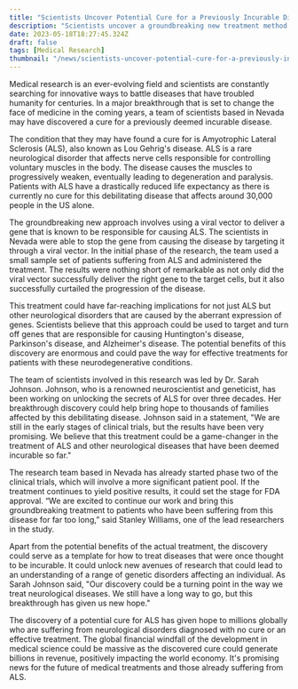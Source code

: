 ```yaml
---
title: "Scientists Uncover Potential Cure for a Previously Incurable Disease"
description: "Scientists uncover a groundbreaking new treatment method that could potentially offer a ray of hope for patients suffering from a once deemed incurable disease. The research leverages gene therapy in a viral vector that could curb the secretion of ALS-altering genes."
date: 2023-05-18T18:27:45.324Z
draft: false
tags: [Medical Research]
thumbnail: "/news/scientists-uncover-potential-cure-for-a-previously-incurable-disease/thumb.png"
---
```


Medical research is an ever-evolving field and scientists are constantly searching for innovative ways to battle diseases that have troubled humanity for centuries. In a major breakthrough that is set to change the face of medicine in the coming years, a team of scientists based in Nevada may have discovered a cure for a previously deemed incurable disease.

The condition that they may have found a cure for is Amyotrophic Lateral Sclerosis (ALS), also known as Lou Gehrig's disease. ALS is a rare neurological disorder that affects nerve cells responsible for controlling voluntary muscles in the body. The disease causes the muscles to progressively weaken, eventually leading to degeneration and paralysis. Patients with ALS have a drastically reduced life expectancy as there is currently no cure for this debilitating disease that affects around 30,000 people in the US alone.

The groundbreaking new approach involves using a viral vector to deliver a gene that is known to be responsible for causing ALS. The scientists in Nevada were able to stop the gene from causing the disease by targeting it through a viral vector. In the initial phase of the research, the team used a small sample set of patients suffering from ALS and administered the treatment. The results were nothing short of remarkable as not only did the viral vector successfully deliver the right gene to the target cells, but it also successfully curtailed the progression of the disease.

This treatment could have far-reaching implications for not just ALS but other neurological disorders that are caused by the aberrant expression of genes. Scientists believe that this approach could be used to target and turn off genes that are responsible for causing Huntington's disease, Parkinson's disease, and Alzheimer's disease. The potential benefits of this discovery are enormous and could pave the way for effective treatments for patients with these neurodegenerative conditions.

The team of scientists involved in this research was led by Dr. Sarah Johnson. Johnson, who is a renowned neuroscientist and geneticist, has been working on unlocking the secrets of ALS for over three decades. Her breakthrough discovery could help bring hope to thousands of families affected by this debilitating disease. Johnson said in a statement, "We are still in the early stages of clinical trials, but the results have been very promising. We believe that this treatment could be a game-changer in the treatment of ALS and other neurological diseases that have been deemed incurable so far."

The research team based in Nevada has already started phase two of the clinical trials, which will involve a more significant patient pool. If the treatment continues to yield positive results, it could set the stage for FDA approval. “We are excited to continue our work and bring this groundbreaking treatment to patients who have been suffering from this disease for far too long,” said Stanley Williams, one of the lead researchers in the study.

Apart from the potential benefits of the actual treatment, the discovery could serve as a template for how to treat diseases that were once thought to be incurable. It could unlock new avenues of research that could lead to an understanding of a range of genetic disorders affecting an individual. As Sarah Johnson said, "Our discovery could be a turning point in the way we treat neurological diseases. We still have a long way to go, but this breakthrough has given us new hope."

The discovery of a potential cure for ALS has given hope to millions globally who are suffering from neurological disorders diagnosed with no cure or an effective treatment. The global financial windfall of the development in medical science could be massive as the discovered cure could generate billions in revenue, positively impacting the world economy. It's promising news for the future of medical treatments and those already suffering from ALS.
